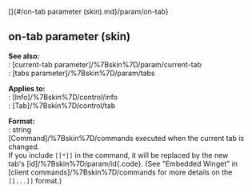 []{#/on-tab parameter (skin).md}/param/on-tab}    
## on-tab parameter (skin)    
**See also:**    
:   [current-tab parameter]/%7Bskin%7D/param/current-tab    
:   [tabs parameter]/%7Bskin%7D/param/tabs    
<!-- -->    
**Applies to:**    
:   [Info]/%7Bskin%7D/control/info    
:   [Tab]/%7Bskin%7D/control/tab    
<!-- -->    
**Format:**    
:   string    
[Command]/%7Bskin%7D/commands executed when the current tab is    
changed.    
If you include `[[*]]` in the command, it will be replaced by the new    
tab\'s [id]/%7Bskin%7D/param/id{.code}. (See \"Embedded Winget\" in    
[client commands]/%7Bskin%7D/commands for more details on the    
`[[...]]` format.)  
